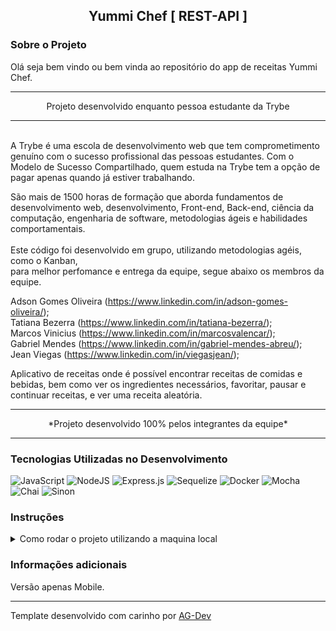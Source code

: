 <h2 align=center> Yummi Chef [ REST-API ]</h2>

### Sobre o Projeto
<p>Olá seja bem vindo ou bem vinda ao repositório do app de receitas Yummi Chef.</r>  

---

<p align=center>Projeto desenvolvido enquanto pessoa estudante da Trybe</p>

---

<br/>
A Trybe é uma escola de desenvolvimento web que tem 
comprometimento genuíno com o sucesso profissional das pessoas 
estudantes. Com o Modelo de Sucesso Compartilhado, quem estuda na 
Trybe tem a opção de pagar apenas quando já estiver trabalhando.
 
São mais de 1500 horas de formação que aborda fundamentos de 
desenvolvimento web, desenvolvimento, Front-end, Back-end, ciência da 
computação, engenharia de software, metodologias ágeis e habilidades 
comportamentais.
<br/>
<br/>
Este código foi desenvolvido em grupo, utilizando metodologias agéis, como o Kanban,  
para melhor perfomance e entrega da equipe, segue abaixo os membros da equipe.

Adson Gomes Oliveira (https://www.linkedin.com/in/adson-gomes-oliveira/);  
Tatiana Bezerra (https://www.linkedin.com/in/tatiana-bezerra/);  
Marcos Vinicius (https://www.linkedin.com/in/marcosvalencar/);  
Gabriel Mendes (https://www.linkedin.com/in/gabriel-mendes-abreu/);  
Jean Viegas (https://www.linkedin.com/in/viegasjean/);  

Aplicativo de receitas onde é possível encontrar receitas de comidas e bebidas, bem como ver os ingredientes necessários, favoritar, pausar e continuar receitas, e ver uma receita aleatória.

---

<p align=center>*Projeto desenvolvido 100% pelos integrantes da equipe*</p>

---

### Tecnologias Utilizadas no Desenvolvimento
![JavaScript](https://img.shields.io/badge/javascript-%23323330.svg?style=for-the-badge&logo=javascript&logoColor=%23F7DF1E) ![NodeJS](https://img.shields.io/badge/node.js-6DA55F?style=for-the-badge&logo=node.js&logoColor=white) ![Express.js](https://img.shields.io/badge/express.js-%23404d59.svg?style=for-the-badge&logo=express&logoColor=%2361DAFB) ![Sequelize](https://img.shields.io/badge/Sequelize-52B0E7?style=for-the-badge&logo=Sequelize&logoColor=white) ![Docker](https://img.shields.io/badge/docker-%230db7ed.svg?style=for-the-badge&logo=docker&logoColor=white) ![Mocha](https://img.shields.io/badge/-mocha-%238D6748?style=for-the-badge&logo=mocha&logoColor=white) ![Chai](https://img.shields.io/badge/chai.js-323330?style=for-the-badge&logo=chai&logoColor=red) ![Sinon](https://img.shields.io/badge/sinon.js-323330?style=for-the-badge&logo=sinon)  

### Instruções
<details>
<summary> Como rodar o projeto utilizando a maquina local </summary>
<br/>

>Primeiro faça o clone deste repositório em sua maquina.
```
git clone git@github.com:Adson-Gomes-Oliveira/Recipes-App.git
```
>Após o clone ser concluído com sucesso, entre no diretório e utilize o comando `npm install`.

>Utilize `npm start` para iniciar o projeto localmente.

</details>  


### Informações adicionais
Versão apenas Mobile.

---

Template desenvolvido com carinho por [AG-Dev](https://www.linkedin.com/in/adson-gomes-oliveira/)
